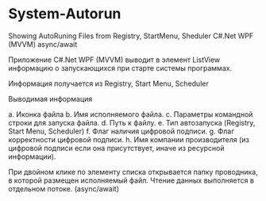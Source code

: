 # System-Autorun
Showing AutoRuning Files from Registry, StartMenu, Sheduler  C#.Net WPF (MVVM) async/await

Приложение C#.Net WPF (MVVM) выводит в элемент ListView информацию о запускающихся при старте системы программах.

Информация получается из Registry, Start Menu, Scheduler

Выводимая информация

a. Иконка файла
b. Имя исполняемого файла.
c. Параметры командной строки для запуска файла.
d. Путь к файлу.
e. Тип автозапуска (Registry, Start Menu, Scheduler)
f. Флаг наличия цифровой подписи.
g. Флаг корректности цифровой подписи.
h. Имя компании производителя (из цифровой подписи если она присутствует, иначе из ресурсной информации).

При двойном клике по элементу списка открывается папку проводника, в которой размещен исполняемый файл.
Чтение данных выполняется в отдельном потоке. (async/await)
